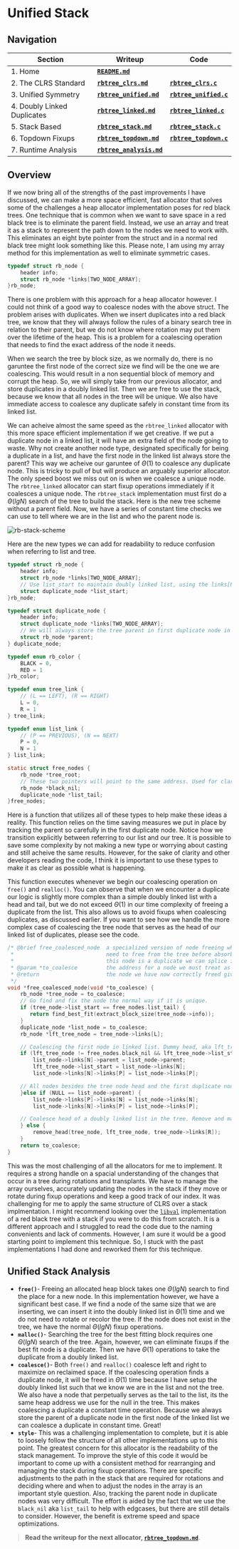 # Unified Stack

## Navigation

|Section|Writeup|Code|
|---           |---    |--- |
|1. Home|**[`README.md`](/README.md)**||
|2. The CLRS Standard|**[`rbtree_clrs.md`](/docs/rbtree_clrs.md)**|**[`rbtree_clrs.c`](/src/rbtree_clrs.c)**|
|3. Unified Symmetry|**[`rbtree_unified.md`](/docs/rbtree_unified.md)**|**[`rbtree_unified.c`](/src/rbtree_unified.c)**|
|4. Doubly Linked Duplicates|**[`rbtree_linked.md`](/docs/rbtree_linked.md)**|**[`rbtree_linked.c`](/src/rbtree_linked.c)**|
|5. Stack Based|**[`rbtree_stack.md`](/docs/rbtree_stack.md)**|**[`rbtree_stack.c`](/src/rbtree_stack.c)**|
|6. Topdown Fixups|**[`rbtree_topdown.md`](/docs/rbtree_topdown.md)**|**[`rbtree_topdown.c`](/src/rbtree_topdown.c)**|
|7. Runtime Analysis|**[`rbtree_analysis.md`](/docs/rbtree_analysis.md)**||

## Overview

If we now bring all of the strengths of the past improvements I have discussed, we can make a more space efficient, fast allocator that solves some of the challenges a heap allocator implementation poses for red black trees. One technique that is common when we want to save space in a red black tree is to eliminate the parent field. Instead, we use an array and treat it as a stack to represent the path down to the nodes we need to work with. This eliminates an eight byte pointer from the struct and in a normal red black tree might look something like this. Please note, I am using my array method for this implementation as well to eliminate symmetric cases.

```c
typedef struct rb_node {
    header info;
    struct rb_node *links[TWO_NODE_ARRAY];
}rb_node;
```

There is one problem with this approach for a heap allocator however. I could not think of a good way to coalesce nodes with the above struct. The problem arises with duplicates. When we insert duplicates into a red black tree, we know that they will always follow the rules of a binary search tree in relation to their parent, but we do not know where rotation may put them over the lifetime of the heap. This is a problem for a coalescing operation that needs to find the exact address of the node it needs.

When we search the tree by block size, as we normally do, there is no garuntee the first node of the correct size we find will be the one we are coalescing. This would result in a non sequential block of memory and corrupt the heap. So, we will simply take from our previous allocator, and store duplicates in a doubly linked list. Then we are free to use the stack, because we know that all nodes in the tree will be unique. We also have immediate access to coalesce any duplicate safely in constant time from its linked list.

We can acheive almost the same speed as the `rbtree_linked` allocator with this more space efficient implementation if we get creative. If we put a duplicate node in a linked list, it will have an extra field of the node going to waste. Why not create another node type, designated specifically for being a duplicate in a list, and have the first node in the linked list always store the parent? This way we acheive our garuntee of $\Theta(1)$ to coalesce any duplicate node. This is tricky to pull of but will produce an arguably superior allocator. The only speed boost we miss out on is when we coalesce a unique node. The `rbtree_linked` allocator can start fixup operations immediately if it coalesces a unique node. The `rbtree_stack` implementation must first do a $\Theta(lgN)$ search of the tree to build the stack. Here is the new tree scheme without a parent field. Now, we have a series of constant time checks we can use to tell where we are in the list and who the parent node is.

![rb-stack-scheme](/images/rb-duplicates-no-parent.png)

Here are the new types we can add for readability to reduce confusion when referring to list and tree.

```c
typedef struct rb_node {
    header info;
    struct rb_node *links[TWO_NODE_ARRAY];
    // Use list_start to maintain doubly linked list, using the links[P]-links[N] fields
    struct duplicate_node *list_start;
}rb_node;

typedef struct duplicate_node {
    header info;
    struct duplicate_node *links[TWO_NODE_ARRAY];
    // We will always store the tree parent in first duplicate node in the list. O(1) coalescing.
    struct rb_node *parent;
} duplicate_node;

typedef enum rb_color {
    BLACK = 0,
    RED = 1
}rb_color;

typedef enum tree_link {
    // (L == LEFT), (R == RIGHT)
    L = 0,
    R = 1
} tree_link;

typedef enum list_link {
    // (P == PREVIOUS), (N == NEXT)
    P = 0,
    N = 1
} list_link;

static struct free_nodes {
    rb_node *tree_root;
    // These two pointers will point to the same address. Used for clarity between tree and list.
    rb_node *black_nil;
    duplicate_node *list_tail;
}free_nodes;
```

Here is a function that utilizes all of these types to help make these ideas a reality. This function relies on the time saving measures we put in place by tracking the parent so carefully in the first duplicate node. Notice how we transition explicitly between referring to our list and our tree. It is possible to save some complexity by not making a new type or worrying about casting and still acheive the same results. However, for the sake of clarity and other developers reading the code, I think it is important to use these types to make it as clear as possible what is happening.

This function executes whenever we begin our coalescing operation on `free()` and `realloc()`. You can observe that when we encounter a duplicate our logic is slightly more complex than a simple doubly linked list with a head and tail, but we do not exceed $\Theta(1)$ in our time complexity of freeing a duplicate from the list. This also allows us to avoid fixups when coalescing duplicates, as discussed earlier. If you want to see how we handle the more complex case of coalescing the tree node that serves as the head of our linked list of duplicates, please see the code.

```c
/* @brief free_coalesced_node  a specialized version of node freeing when we find a neighbor we
 *                             need to free from the tree before absorbing into our coalescing. If
 *                             this node is a duplicate we can splice it from a linked list.
 * @param *to_coalesce         the address for a node we must treat as a list or tree node.
 * @return                     the node we have now correctly freed given all cases to find it.
 */
void *free_coalesced_node(void *to_coalesce) {
    rb_node *tree_node = to_coalesce;
    // Go find and fix the node the normal way if it is unique.
    if (tree_node->list_start == free_nodes.list_tail) {
       return find_best_fit(extract_block_size(tree_node->info));
    }
    duplicate_node *list_node = to_coalesce;
    rb_node *lft_tree_node = tree_node->links[L];

    // Coalescing the first node in linked list. Dummy head, aka lft_tree_node, is to the left.
    if (lft_tree_node != free_nodes.black_nil && lft_tree_node->list_start == to_coalesce) {
        list_node->links[N]->parent = list_node->parent;
        lft_tree_node->list_start = list_node->links[N];
        list_node->links[N]->links[P] = list_node->links[P];

    // All nodes besides the tree node head and the first duplicate node have parent set to NULL.
    }else if (NULL == list_node->parent) {
        list_node->links[P]->links[N] = list_node->links[N];
        list_node->links[N]->links[P] = list_node->links[P];

    // Coalesce head of a doubly linked list in the tree. Remove and make a new head.
    } else {
        remove_head(tree_node, lft_tree_node, tree_node->links[R]);
    }
    return to_coalesce;
}
```

This was the most challenging of all the allocators for me to implement. It requires a strong handle on a spacial understanding of the changes that occur in a tree during rotations and transplants. We have to manage the array ourselves, accurately updating the nodes in the stack if they move or rotate during fixup operations and keep a good track of our index. It was challenging for me to apply the same structure of CLRS over a stack implmentation. I might recommend looking over the [`libval`](https://adtinfo.org/libavl.html/Red_002dBlack-Trees.html) implementation of a red black tree with a stack if you were to do this from scratch. It is a different approach and I struggled to read the code due to the naming convenients and lack of comments. However, I am sure it would be a good starting point to implement this technique. So, I stuck with the past implementations I had done and reworked them for this technique.

## Unified Stack Analysis

- **`free()`**- Freeing an allocated heap block takes one $\Theta(lgN)$ search to find the place for a new node. In this implementation however, we have a significant best case. If we find a node of the same size that we are inserting, we can insert it into the doubly linked list in $\Theta(1)$ time and we do not need to rotate or recolor the tree. If the node does not exist in the tree, we have the normal $\Theta(lgN)$ fixup operations.
- **`malloc()`**- Searching the tree for the best fitting block requires one $\Theta(lgN)$ search of the tree. Again, however, we can eliminate fixups if the best fit node is a duplicate. Then we have $\Theta(1)$ operations to take the duplicate from a doubly linked list.
- **`coalesce()`**- Both `free()` and `realloc()` coalesce left and right to maximize on reclaimed space. If the coalescing operation finds a duplicate node, it will be freed in $\Theta(1)$ time because I have setup the doubly linked list such that we know we are in the list and not the tree. We also have a node that perpetually serves as the tail to the list, its the same heap address we use for the null in the tree. This makes coalescing a duplicate a constant time operation. Because we always store the parent of a duplicate node in the first node of the linked list we can coalesce a duplicate in constant time. Great!
- **`style`**- This was a challenging implementation to complete, but it is able to loosely follow the structure of all other implementations up to this point. The greatest concern for this allocator is the readability of the stack management. To improve the style of this code it would be important to come up with a consistent method for rearranging and managing the stack during fixup operations. There are specific adjustments to the path in the stack that are required for rotations and deciding where and when to adjust the nodes in the array is an important style question. Also, tracking the parent node in duplicate nodes was very difficult. The effort is aided by the fact that we use the `black_nil` aka `list_tail` to help with edgcases, but there are still details to consider. However, the benefit is extreme speed and space optimizations.

> **Read the writeup for the next allocator, [`rbtree_topdown.md`](/docs/rbtree_topdown.md)**.

